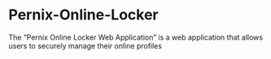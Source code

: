 # Pernix-Online-Locker
The “Pernix Online Locker Web Application” is a web application that allows users to securely manage their online profiles
